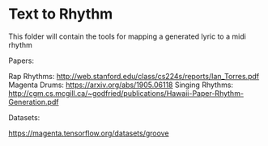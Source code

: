 # Text to Rhythm
This folder will contain the tools for mapping a generated lyric to a midi rhythm

Papers:
 
Rap Rhythms: http://web.stanford.edu/class/cs224s/reports/Ian_Torres.pdf
Magenta Drums: https://arxiv.org/abs/1905.06118
Singing Rhythms: http://cgm.cs.mcgill.ca/~godfried/publications/Hawaii-Paper-Rhythm-Generation.pdf


Datasets:

https://magenta.tensorflow.org/datasets/groove

